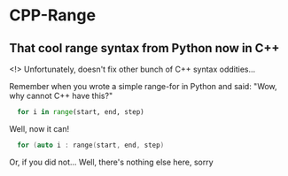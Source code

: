 # CPP-Range
## That cool range syntax from Python now in C++
<!> Unfortunately, doesn't fix other bunch of 
C++ syntax oddities...

Remember when you wrote a simple range-for in Python and said:
"Wow, why cannot C++ have this?"
```Python 
  for i in range(start, end, step)
```

Well, now it can!

```C++
  for (auto i : range(start, end, step)
```

Or, if you did not... 
Well, there's nothing else here, sorry
